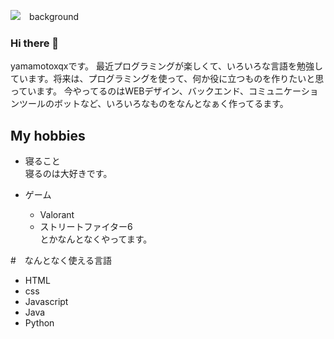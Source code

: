 ![　background](https://yamamotoxqx.com/img/github-readme2.png)


### Hi there 👋

yamamotoxqxです。
最近プログラミングが楽しくて、いろいろな言語を勉強しています。将来は、プログラミングを使って、何か役に立つものを作りたいと思っています。
今やってるのはWEBデザイン、バックエンド、コミュニケーションツールのボットなど、いろいろなものをなんとなぁく作ってるます。

## My hobbies

* 寝ること
<br>寝るのは大好きです。

* ゲーム
  * Valorant
  * ストリートファイター6
  <br>とかなんとなくやってます。

#　なんとなく使える言語
* HTML
* css
* Javascript
* Java
* Python




<!--
**yamamotoxqx/yamamotoxqx** is a ✨ _special_ ✨ repository because its `README.md` (this file) appears on your GitHub profile.

Here are some ideas to get you started:

- 🔭 I’m currently working on ...
- 🌱 I’m currently learning ...
- 👯 I’m looking to collaborate on ...
- 🤔 I’m looking for help with ...
- 💬 Ask me about ...
- 📫 How to reach me: ...
- 😄 Pronouns: ...
- ⚡ Fun fact: ...
-->

